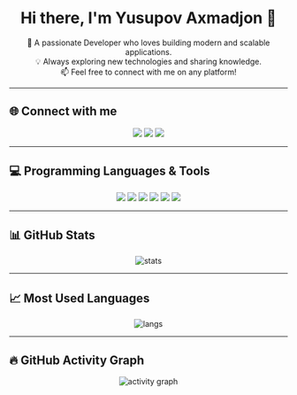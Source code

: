 <h1 align="center">Hi there, I'm Yusupov Axmadjon 👋</h1>
<p align="center">
  🚀 A passionate Developer who loves building modern and scalable applications.<br/>
  💡 Always exploring new technologies and sharing knowledge.<br/>
  📫 Feel free to connect with me on any platform!
</p>

---

## 🌐 Connect with me
<p align="center">
  <a href="https://t.me/yusup0v_2101"><img src="https://img.shields.io/badge/Telegram-2CA5E0?style=for-the-badge&logo=telegram&logoColor=white" /></a>
  <a href="https://instagram.com/yusup0v_2101"><img src="https://img.shields.io/badge/Instagram-E4405F?style=for-the-badge&logo=instagram&logoColor=white" /></a>
  <a href="https://www.linkedin.com/in/axmadjon-yusupov-76886a367/"><img src="https://img.shields.io/badge/LinkedIn-0077B5?style=for-the-badge&logo=linkedin&logoColor=white" /></a>
</p>

---

## 💻 Programming Languages & Tools
<p align="center">
  <img src="https://img.shields.io/badge/Kotlin-7F52FF?style=for-the-badge&logo=kotlin&logoColor=white" />
  <img src="https://img.shields.io/badge/Scala-DC322F?style=for-the-badge&logo=scala&logoColor=white" />
  <img src="https://img.shields.io/badge/Java-007396?style=for-the-badge&logo=java&logoColor=white" />
  <img src="https://img.shields.io/badge/Node.js-43853D?style=for-the-badge&logo=node.js&logoColor=white" />
  <img src="https://img.shields.io/badge/JavaScript-F7DF1E?style=for-the-badge&logo=javascript&logoColor=black" />
  <img src="https://img.shields.io/badge/PostgreSQL-316192?style=for-the-badge&logo=postgresql&logoColor=white" />
</p>

---

## 📊 GitHub Stats
<p align="center">
  <img src="https://github-readme-stats-git-masterrstaa-rickstaa.vercel.app/api?username=Axmadjon2101&show_icons=true&theme=radical" alt="stats"/>
</p>

---

## 📈 Most Used Languages
<p align="center">
  <img src="https://github-readme-stats-git-masterrstaa-rickstaa.vercel.app/api/top-langs/?username=Axmadjon2101&layout=compact&theme=radical" alt="langs"/>
</p>


---

## 🔥 GitHub Activity Graph
<p align="center">
  <img src="https://github-readme-activity-graph.vercel.app/graph?username=Axmadjon2101&theme=react-dark" alt="activity graph"/>
</p>
